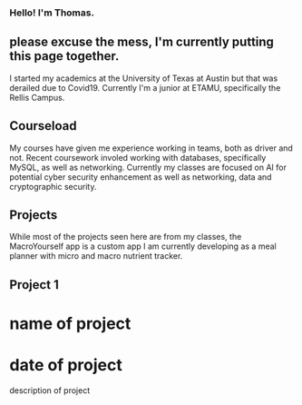 ### Hello! I'm Thomas.
## please excuse the mess, I'm currently putting this page together.

I started my academics at the University of Texas at Austin but that was derailed due to Covid19.
Currently I'm a junior at ETAMU, specifically the Rellis Campus.

## Courseload
My courses have given me experience working in teams, both as driver and not. 
Recent coursework involed working with databases, specifically MySQL, as well as networking.
Currently my classes are focused on AI for potential cyber security enhancement as well
as networking, data and cryptographic security.

## Projects
While most of the projects seen here are from my classes, the MacroYourself app is a custom app I am currently developing 
as a meal planner with micro and macro nutrient tracker. 

## Project 1
# name of project
# date of project
description of project

